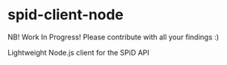 spid-client-node
================

NB! Work In Progress! Please contribute with all your findings :)

Lightweight Node.js client for the SPiD API
